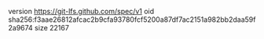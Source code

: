 version https://git-lfs.github.com/spec/v1
oid sha256:f3aae26812afcac2b9cfa93780fcf5200a87df7ac2151a982bb2daa59f2a9674
size 22167
